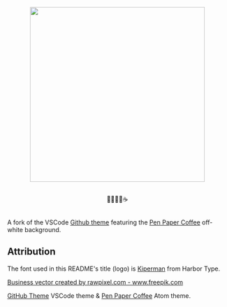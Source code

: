 
<p align="center">
   <img width="400" src="https://raw.githubusercontent.com/wheredoesyourmindgo/github-paper-coffee-vscode-theme/master/images/logo.png" />
</p>

<p align="center" style="padding:16px 0;">🐙🐱🎨📜☕</p>

A fork of the VSCode [Github theme](https://github.com/primer/github-vscode-theme) featuring the [Pen Paper Coffee](https://github.com/nylki/pen-paper-coffee-syntax) off-white background.

## Attribution

The font used in this README's title (logo) is [Kiperman](https://www.harbortype.com/fonts/kiperman/) from Harbor Type.

<a href="https://www.freepik.com/free-photos-vectors/business">Business vector created by rawpixel.com - www.freepik.com</a>

[GitHub Theme](https://github.com/primer/github-vscode-theme) VSCode theme & [Pen Paper Coffee](https://github.com/nylki/pen-paper-coffee-syntax) Atom theme.

